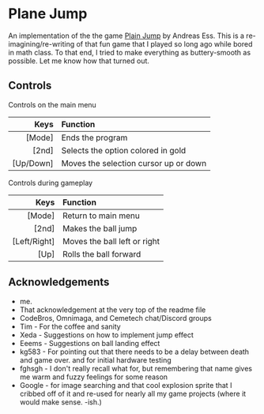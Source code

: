 Plane Jump
==========

An implementation of the the game 
[Plain Jump](https://www.ticalc.org/archives/files/fileinfo/96/9687.html)
by Andreas Ess. This is a re-imagining/re-writing of that fun game that
I played so long ago while bored in math class. To that end, I tried to make
everything as buttery-smooth as possible. Let me know how that turned out.

Controls
--------

Controls on the main menu

| Keys    | Function
|--------:|:-------------------
|[Mode]   | Ends the program
|[2nd]    | Selects the option colored in gold
|[Up/Down]| Moves the selection cursor up or down

Controls during gameplay

| Keys       | Function
|-----------:|:-------------------
|[Mode]      | Return to main menu
|[2nd]       | Makes the ball jump
|[Left/Right]| Moves the ball left or right
|[Up]        | Rolls the ball forward



Acknowledgements
----------------
* me.
* That acknowledgement at the very top of the readme file
* CodeBros, Omnimaga, and Cemetech chat/Discord groups
* Tim - For the coffee and sanity
* Xeda - Suggestions on how to implement jump effect
* Eeems - Suggestions on ball landing effect
* kg583 - For pointing out that there needs to be a delay between death and game over.
	and for initial hardware testing
* fghsgh - I don't really recall what for, but remembering that name gives me
	warm and fuzzy feelings for some reason
* Google - for image searching and that cool explosion sprite that I cribbed off
	of it and re-used for nearly all my game projects (where it would make sense. -ish.)

















